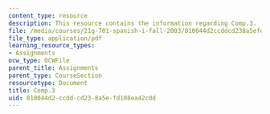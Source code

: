 ```yaml
---
content_type: resource
description: This resource contains the information regarding Comp.3.
file: /media/courses/21g-701-spanish-i-fall-2003/810044d2ccddcd238a5efd108ea42c0d_MIT21G_701F03_comp3.pdf
file_type: application/pdf
learning_resource_types:
- Assignments
ocw_type: OCWFile
parent_title: Assignments
parent_type: CourseSection
resourcetype: Document
title: Comp.3
uid: 810044d2-ccdd-cd23-8a5e-fd108ea42c0d
---
```

